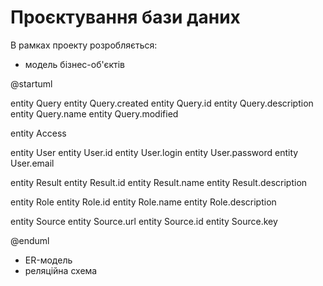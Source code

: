# Проєктування бази даних

В рамках проекту розробляється: 
- модель бізнес-об'єктів 

@startuml

entity Query
entity Query.created
entity Query.id
entity Query.description
entity Query.name
entity Query.modified

entity Access

entity User
entity User.id
entity User.login
entity User.password
entity User.email

entity Result
entity Result.id
entity Result.name
entity Result.description

entity Role
entity Role.id
entity Role.name
entity Role.description

entity Source
entity Source.url
entity Source.id
entity Source.key

@enduml
- ER-модель
- реляційна схема

